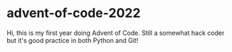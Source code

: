# advent-of-code-2022

Hi, this is my first year doing Advent of Code. Still a somewhat hack coder but it's good practice in both Python and Git!
